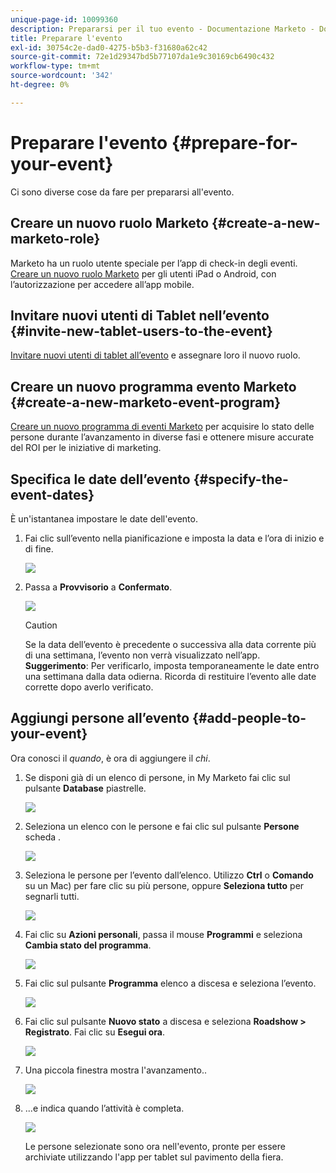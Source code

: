 ```yaml
---
unique-page-id: 10099360
description: Prepararsi per il tuo evento - Documentazione Marketo - Documentazione del prodotto
title: Preparare l'evento
exl-id: 30754c2e-dad0-4275-b5b3-f31680a62c42
source-git-commit: 72e1d29347bd5b77107da1e9c30169cb6490c432
workflow-type: tm+mt
source-wordcount: '342'
ht-degree: 0%

---
```


# Preparare l&#39;evento {#prepare-for-your-event}

Ci sono diverse cose da fare per prepararsi all&#39;evento.

## Creare un nuovo ruolo Marketo {#create-a-new-marketo-role}

Marketo ha un ruolo utente speciale per l’app di check-in degli eventi. [Creare un nuovo ruolo Marketo](/help/marketo/product-docs/core-marketo-concepts/mobile-apps/event-check-in/grant-users-access-to-the-check-in-app.md) per gli utenti iPad o Android, con l’autorizzazione per accedere all’app mobile.

## Invitare nuovi utenti di Tablet nell’evento {#invite-new-tablet-users-to-the-event}

[Invitare nuovi utenti di tablet all’evento](/help/marketo/product-docs/core-marketo-concepts/mobile-apps/event-check-in/grant-users-access-to-the-check-in-app.md) e assegnare loro il nuovo ruolo.

## Creare un nuovo programma evento Marketo {#create-a-new-marketo-event-program}

[Creare un nuovo programma di eventi Marketo](/help/marketo/product-docs/demand-generation/events/understanding-events/create-a-new-event-program.md) per acquisire lo stato delle persone durante l’avanzamento in diverse fasi e ottenere misure accurate del ROI per le iniziative di marketing.

## Specifica le date dell’evento {#specify-the-event-dates}

È un&#39;istantanea impostare le date dell&#39;evento.

1. Fai clic sull’evento nella pianificazione e imposta la data e l’ora di inizio e di fine.

   ![](assets/image2016-4-6-15-3a27-3a35.png)

1. Passa a **Provvisorio** a **Confermato**.

   ![](assets/image2016-4-6-15-3a30-3a57.png)

   >[!CAUTION]
   >
   >Se la data dell’evento è precedente o successiva alla data corrente più di una settimana, l’evento non verrà visualizzato nell’app. **Suggerimento**: Per verificarlo, imposta temporaneamente le date entro una settimana dalla data odierna. Ricorda di restituire l’evento alle date corrette dopo averlo verificato.

## Aggiungi persone all’evento {#add-people-to-your-event}

Ora conosci il *quando*, è ora di aggiungere il *chi*.

1. Se disponi già di un elenco di persone, in My Marketo fai clic sul pulsante **Database** piastrelle.

   ![](assets/db.png)

1. Seleziona un elenco con le persone e fai clic sul pulsante **Persone** scheda .

   ![](assets/four.png)

1. Seleziona le persone per l’evento dall’elenco. Utilizzo **Ctrl** o **Comando** su un Mac) per fare clic su più persone, oppure **Seleziona tutto** per segnarli tutti.

   ![](assets/five.png)

1. Fai clic su **Azioni personali**, passa il mouse **Programmi** e seleziona **Cambia stato del programma**.

   ![](assets/six.png)

1. Fai clic sul pulsante **Programma** elenco a discesa e seleziona l’evento.

   ![](assets/seven.png)

1. Fai clic sul pulsante **Nuovo stato** a discesa e seleziona **Roadshow > Registrato**. Fai clic su **Esegui ora**.

   ![](assets/eight.png)

1. Una piccola finestra mostra l&#39;avanzamento..

   ![](assets/image2016-4-7-16-3a49-3a7.png)

1. ...e indica quando l’attività è completa.

   ![](assets/ten.png)

   Le persone selezionate sono ora nell&#39;evento, pronte per essere archiviate utilizzando l&#39;app per tablet sul pavimento della fiera.
